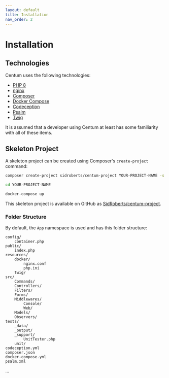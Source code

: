 ```yaml
---
layout: default
title: Installation
nav_order: 2
---
```




# Installation

## Technologies

Centum uses the following technologies:

- [PHP 8](https://www.php.net/)
- [nginx](https://nginx.org/)
- [Composer](https://getcomposer.org/)
- [Docker Compose](https://docs.docker.com/compose/)
- [Codeception](https://codeception.com/)
- [Psalm](https://psalm.dev/)
- [Twig](https://twig.symfony.com/)

It is assumed that a developer using Centum at least has some familiarity with all of these items.



## Skeleton Project

A skeleton project can be created using Composer's `create-project` command:

```bash
composer create-project sidroberts/centum-project YOUR-PROJECT-NAME -s dev

cd YOUR-PROJECT-NAME

docker-compose up
```

This skeleton project is available on GitHub as [SidRoberts/centum-project](https://github.com/SidRoberts/centum-project).



### Folder Structure

By default, the `App` namespace is used and has this folder structure:

```
config/
    container.php
public/
    index.php
resources/
    docker/
        nginx.conf
        php.ini
    twig/
src/
    Commands/
    Controllers/
    Filters/
    Forms/
    Middlewares/
        Console/
        Web/
    Models/
    Observers/
tests/
    _data/
    _output/
    _support/
        UnitTester.php
    unit/
codeception.yml
composer.json
docker-compose.yml
psalm.xml
```

...
